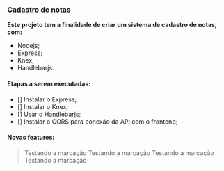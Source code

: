 ### Cadastro de notas

**Este projeto tem a finalidade de criar um sistema de cadastro de notas, com:**

- Nodejs;
- Express;
- Knex;
- Handlebarjs.

#### Etapas a serem executadas:

- [] Instalar o Express;
- [] Instalar o Knex;
- [] Usar o Handlebarjs;
- [] Instalar o CORS para conexão da API com o frontend;

#### Novas features:

> Testando a marcação
> Testando a marcação
> Testando a marcação
> Testando a marcação
